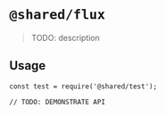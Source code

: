# `@shared/flux`

> TODO: description

## Usage

```
const test = require('@shared/test');

// TODO: DEMONSTRATE API
```
